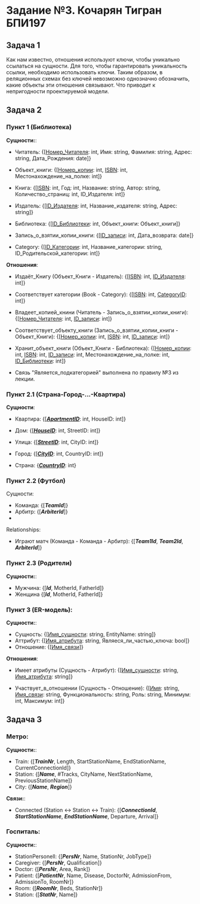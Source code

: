 # Задание №3. Кочарян Тигран БПИ197
## Задача 1
Как нам известно, отношения используют ключи, чтобы уникально ссылаться на сущности. 
Для того, чтобы гарантировать уникальность ссылки, необходимо использовать ключи. 
Таким образом, в реляционных схемах без ключей невозможно однозначно обозначить, какие объекты эти отношения связывают.
Что приводит к непригодности проектируемой модели.


## Задача 2
### Пункт 1 (Библиотека)

<b>Сущности:</b>:

* Читатель: {[<ins>Номер_Читателя</ins>: int, Имя: string, Фамилия: string, Адрес: string, Дата_Рождения: date]}

* Объект_книги: {[<ins>Номер_копии</ins>: int, <ins>ISBN</ins>: int, Местонахождение_на_полке: int]}

* Книга: {[<ins>ISBN</ins>: int, Год: int, Название: string, Автор: string, Количество_страниц: int, ID_Издателя: int]}

* Издатель: {[<ins>ID_Издателя</ins>: int, Название_издателя: string, Адрес: string]}

* Библиотека: {[<ins>ID_Библиотеки</ins>: int, Объект_книги: Объект_книги]}

* Запись_о_взятии_копии_книги: {[<ins>ID_записи</ins>: int, Дата_возврата: date]}

* Category: {[<ins>ID_Категории</ins>: int, Название_категории: string, ID_Родительской_категории: int]}

<b>Отношения</b>:

* Издаёт_Книгу (Объект_Книги - Издатель): {[<ins>ISBN</ins>: int, <ins>ID_Издателя</ins>: int]}

* Соответствует категории (Book - Category): {[<ins>ISBN</ins>: int, <ins>CategoryID</ins>: int]}

* Владеет_копией_книни (Читатель - Запись_о_взятии_копии_книги): {[<ins>Номер_Читателя</ins>: int, <ins>ID_записи</ins>: int]}

* Соответствует_объекту_книги (Запись_о_взятии_копии_книги - Объект_Книги): {[<ins>Номер_копии</ins>: int, <ins>ISBN</ins>: int, <ins>ID_записи</ins>: int]}

* Хранит_объект_книги (Объект_Книги - Библиотека): {[<ins>Номер_копии</ins>: int, <ins>ISBN</ins>: int, <ins>ID_записи</ins>: int, Местонахождение_на_полке: int, <ins>ID_Библиотеки</ins>: int]}

* Связь "Является_подкатегорией" выполнена по правилу №3 из лекции.

### Пункт 2.1 (Страна-Город-...-Квартира)

<b>Сущности</b>:

* Квартира: {[<ins>***ApartmentID***</ins>: int, HouseID: int]}

* Дом: {[<ins>***HouseID***</ins>: int, StreetID: int]}

* Улица: {[<ins>***StreetID***</ins>: int, CityID: int]}

* Город: {[<ins>***CityID***</ins>: int, CountryID: int]}

* Страна: {<ins>***CountryID***</ins>: int}

### Пункт 2.2 (Футбол)
Сущности:
* Команда: {[***TeamId***]}
* Арбитр: {[***ArbiterId***]}
* 
Relationships:
* Играют матч (Команда - Команда - Арбитр): {[***Team1Id***, ***Team2Id***, ***ArbiterId***]}

### Пункт 2.3 (Родители)
<b>Сущности:</b>:
* Мужчина: {[***Id***, MotherId, FatherId]}
* Женщина {[***Id***, MotherId, FatherId]}

### Пункт 3 (ER-модель):
<b>Сущности:</b>:
* Сущность: {[<ins>Имя_сущности</ins>: string, EntityName: string]}
* Аттрибут: {[<ins>Имя_атрибута</ins>: string, Являеся_ли_частью_ключа: bool]}
* Отношение: {[<ins>Имя_связи</ins>]}

<b>Отношения</b>:

* Имеет атрибуты (Сущность - Атрибут): {[<ins>Имя_сущности</ins>: string, <ins>Имя_атрибута</ins>: string]}

* Участвует_в_отношении (Сущность - Отношение): {[<ins>Имя</ins>: string, <ins>Имя_связи</ins>: string, Функциональность: string, Роль: string, Минимум: int, Максимум: int]}


## Задача 3

### Метро:
<b>Сущности:</b>:
* Train: {[***TrainNr***, Length, StartStationName, EndStationName, CurrentConnectionId]}
* Station: {[***Name***, #Tracks, CityName, NextStationName, PreviousStationName]}
* City: {[***Name***, ***Region***]}

<b>Связи:</b>:
* Connected (Station <-> Station <-> Train): {[***ConnectionId***, ***StartStationName***, ***EndStationName***, Departure, Arrival]}

### Госпиталь:
<b>Сущности:</b>:
* StationPersonell: {[***PersNr***, Name, StationNr, JobType]}
* Caregiver: {[***PersNr***, Qualification]}
* Doctor: {[***PersNr***, Area, Rank]}
* Patient: {[***PatientNr***, Name, Disease, DoctorNr, AdmissionFrom, AdmissionTo, RoomNr]}
* Room: {[***RoomNr***, Beds, StationNr]}
* Station: {[***StatNr***, Name]}
